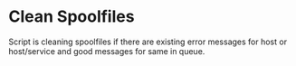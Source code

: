 # Clean Spoolfiles
Script is cleaning spoolfiles if there are existing error messages for host or host/service and good messages for same in queue.
